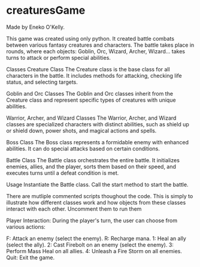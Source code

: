 # creaturesGame
Made by Eneko O'Kelly.

This game was created using only python. 
It created battle combats between various fantasy creatures and characters. The battle takes place in rounds, where each objects: Goblin, Orc, Wizard, Archer, Wizard... takes turns to attack or perform special abilities.

Classes
Creature Class
The Creature class is the base class for all characters in the battle. It includes methods for attacking, checking life status, and selecting targets.

Goblin and Orc Classes
The Goblin and Orc classes inherit from the Creature class and represent specific types of creatures with unique abilities.

Warrior, Archer, and Wizard Classes
The Warrior, Archer, and Wizard classes are specialized characters with distinct abilities, such as shield up or shield down, power shots, and magical actions and spells.

Boss Class
The Boss class represents a formidable enemy with enhanced abilities. It can do special attacks based on certain conditions.

Battle Class
The Battle class orchestrates the entire battle. It initializes enemies, allies, and the player, sorts them based on their speed, and executes turns until a defeat condition is met.

Usage
Instantiate the Battle class.
Call the start method to start the battle.

There are mutliple commented scripts thoughout the code. This is simply to illustrate how different classes work and how objects from these classes interact with each other. Uncomment them to run them

Player Interaction:
During the player's turn, the user can choose from various actions:

F: Attack an enemy (select the enemy).
R: Recharge mana.
1: Heal an ally (select the ally).
2: Cast Firebolt on an enemy (select the enemy).
3: Perform Mass Heal on all allies.
4: Unleash a Fire Storm on all enemies.
Quit: Exit the game.
